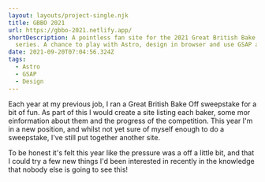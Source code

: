 ```yaml
---
layout: layouts/project-single.njk
title: GBBO 2021
url: https://gbbo-2021.netlify.app/
shortDescription: A pointless fan site for the 2021 Great British Bake Off
  series. A chance to play with Astro, design in browser and use GSAP again.
date: 2021-09-20T07:04:56.324Z
tags:
  - Astro
  - GSAP
  - Design
---
```

Each year at my previous job, I ran a Great British Bake Off sweepstake for a bit of fun. As part of this I would create a site listing each baker, some mor einformation about them and the progress of the competition. This year I'm in a new position, and whilst not yet sure of myself enough to do a sweepstake, I've still put together another site.

To be honest it's felt this year like the pressure was a off a little bit, and that I could try a few new things I'd been interested in recently in the knowledge that nobody else is going to see this!